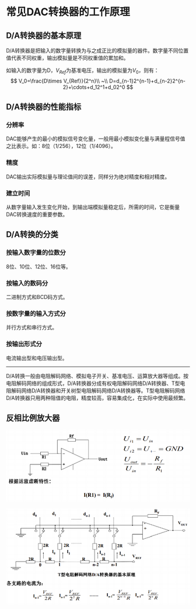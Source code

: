 # 常见DAC转换器的工作原理

## D/A转换器的基本原理

D/A转换器是把输入的数字量转换为与之成正比的模拟量的器件。数字量不同位置值代表不同权重，输出模拟量是不同权重值的累加和。

如输入的数字量为D，$V_{Ref}$为基准电压，输出的模拟量为$V_0$，则有：
$$
V_0=\frac{D\times V_{Ref}}{2^n}\\
~\\
D=d_{n-1}2^{n-1}+d_{n-2}2^{n-2}+\cdots+d_12^1+d_02^0
$$

## D/A转换器的性能指标

### 分辨率

DAC能够产生的最小的模拟信号变化量，一般用最小模拟变化量与满量程信号值之比表示。如：8位（1/256），12位（1/4096）。

### 精度

DAC输出实际模拟量与理论值间的误差，同样分为绝对精度和相对精度。

### 建立时间

从数字量输入发生变化开始，到输出端模拟量稳定后，所需的时间，它是衡量DAC转换速度的重要参数。

## D/A转换的分类

### 按输入数字量的位数分

8位、10位、12位、16位等。

### 按输入的数码分

二进制方式和BCD码方式。

### 按数字量的输入方式分

并行方式和串行方式。

### 按输出形式分

电流输出型和电压输出型。

---

D/A转换一般由电阻解码网络、模拟电子开关、基准电压、运算放大器等组成。按电阻解码网络的组成形式，D/A转换器分成有权电阻解码网络D/A转换器、T型电阻解码网络D/A转换器和开关树型电阻解码网络D/A转换器等。T型电阻解码网络D/A转换器只用两种阻值的电阻，精度较高，容易集成化，在实际中使用最频繁。

## 反相比例放大器

![image](../src/20_img_rev1.png)

![image](../src/20_img_rev2.png)